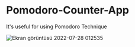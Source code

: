 # Pomodoro-Counter-App
It's useful for using Pomodoro Technique

![Ekran görüntüsü 2022-07-28 012535](https://user-images.githubusercontent.com/92719913/181383104-a0f31d38-2a3c-48f1-8ffb-2d0cd19749c4.png)
